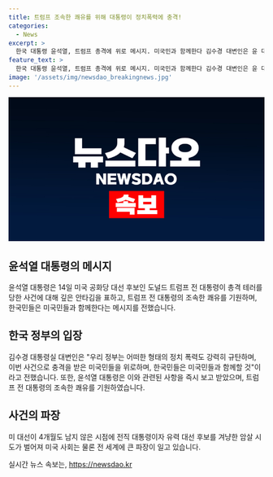 ```yaml
---
title: 트럼프 조속한 쾌유를 위해 대통령이 정치폭력에 충격!
categories:
  - News
excerpt: >
  한국 대통령 윤석열, 트럼프 총격에 위로 메시지. 미국민과 함께한다 김수경 대변인은 윤 대통령은 트럼프 대통령의 조속한 쾌유를 기원한다며 한국민은 미국민들과 함께할 것이라고 말했다. 또한 우리 정부는 어떠한 정치 폭력도 강력 규탄한다고 전하며, 미국 사회와 함께하는 한국민들을 위로했다. 현지시간으로 총격을 당한 트럼프 전 대통령은 응급 처치를 받고 퇴원했으며, 이 사건은 미국뿐만 아니라 전 세계적으로 큰 파장을 일으켰다.
feature_text: >
  한국 대통령 윤석열, 트럼프 총격에 위로 메시지. 미국민과 함께한다 김수경 대변인은 윤 대통령은 트럼프 대통령의 조속한 쾌유를 기원한다며 한국민은 미국민들과 함께할 것이라고 말했다. 또한 우리 정부는 어떠한 정치 폭력도 강력 규탄한다고 전하며, 미국 사회와 함께하는 한국민들을 위로했다. 현지시간으로 총격을 당한 트럼프 전 대통령은 응급 처치를 받고 퇴원했으며, 이 사건은 미국뿐만 아니라 전 세계적으로 큰 파장을 일으켰다.
image: '/assets/img/newsdao_breakingnews.jpg'
---
```


<p><img src="/assets/img/newsdao_breakingnews.jpg" alt="bookingtag 속보" /></p>

<h2 data-ke-size="size26">윤석열 대통령의 메시지</h2>

<p data-ke-size="size16">윤석열 대통령은 14일 미국 공화당 대선 후보인 도널드 트럼프 전 대통령이 총격 테러를 당한 사건에 대해 깊은 안타김을 표하고, 트럼프 전 대통령의 조속한 쾌유를 기원하며, 한국민들은 미국민들과 함께한다는 메시지를 전했습니다.</p>

<h2 data-ke-size="size26">한국 정부의 입장</h2>

<p data-ke-size="size16">김수경 대통령실 대변인은 "우리 정부는 어떠한 형태의 정치 폭력도 강력히 규탄하며, 이번 사건으로 충격을 받은 미국민들을 위로하며, 한국민들은 미국민들과 함께할 것"이라고 전했습니다. 또한, 윤석열 대통령은 이와 관련된 사항을 즉시 보고 받았으며, 트럼프 전 대통령의 조속한 쾌유를 기원하였습니다.</p>

<h2 data-ke-size="size26">사건의 파장</h2>

<p data-ke-size="size16">미 대선이 4개월도 남지 않은 시점에 전직 대통령이자 유력 대선 후보를 겨냥한 암살 시도가 벌어져 미국 사회는 물론 전 세계에 큰 파장이 일고 있습니다.</p>
실시간 뉴스 속보는, <a href="https://newsdao.kr" rel="dofollow">https://newsdao.kr</a>


